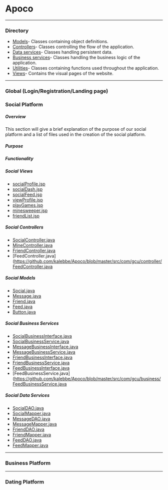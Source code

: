 # Apoco
---
### Directory
- [Models](https://github.com/kalebbe/Apoco/tree/master/src/com/gcu/model)- Classes containing object definitions.
- [Controllers](https://github.com/kalebbe/Apoco/tree/master/src/com/gcu/controller)- Classes controlling the flow of the application.
- [Data services](https://github.com/kalebbe/Apoco/tree/master/src/com/gcu/data)- Classes handling persistent data.
- [Business services](https://github.com/kalebbe/Apoco/tree/master/src/com/gcu/business)- Classes handling the business logic of the application.
- [Utilities](https://github.com/kalebbe/Apoco/tree/master/src/com/gcu/utilities)- Classes containing functions used throughout the application.
- [Views](https://github.com/kalebbe/Apoco/tree/master/WebContent/WEB-INF/pages)- Contains the visual pages of the website.
---
### Global (Login/Registration/Landing page)
### Social Platform
##### Overview
This section will give a brief explanation of the purpose of our social platform and a list of files used in the creation of the social platform.
##### Purpose
##### Functionality
##### Social Views
- [socialProfile.jsp](https://github.com/kalebbe/Apoco/blob/master/WebContent/WEB-INF/pages/socialProfile.jsp)
- [socialDash.jsp](https://github.com/kalebbe/Apoco/blob/master/WebContent/WEB-INF/pages/socialDash.jsp)
- [socialFeed.jsp](https://github.com/kalebbe/Apoco/blob/master/WebContent/WEB-INF/pages/socialFeed.jsp)
- [viewProfile.jsp](https://github.com/kalebbe/Apoco/blob/master/WebContent/WEB-INF/pages/viewProfile.jsp)
- [playGames.jsp](https://github.com/kalebbe/Apoco/blob/master/WebContent/WEB-INF/pages/playGames.jsp)
- [minesweeper.jsp](https://github.com/kalebbe/Apoco/blob/master/WebContent/WEB-INF/pages/minesweeper.jsp)
- [friendList.jsp](https://github.com/kalebbe/Apoco/blob/master/WebContent/WEB-INF/pages/friendList.jsp)
##### Social Controllers
- [SocialController.java](https://github.com/kalebbe/Apoco/blob/master/src/com/gcu/controller/SocialController.java)
- [MineController.java](https://github.com/kalebbe/Apoco/blob/master/src/com/gcu/controller/MineController.java)
- [FriendController.java](https://github.com/kalebbe/Apoco/blob/master/src/com/gcu/controller/FriendController.java)
- [FeedController.java](https://github.com/kalebbe/Apoco/blob/master/src/com/gcu/controller/FeedController.java
##### Social Models
- [Social.java](https://github.com/kalebbe/Apoco/blob/master/src/com/gcu/model/Social.java)
- [Message.java](https://github.com/kalebbe/Apoco/blob/master/src/com/gcu/model/Message.java)
- [Friend.java](https://github.com/kalebbe/Apoco/blob/master/src/com/gcu/model/Friend.java)
- [Feed.java](https://github.com/kalebbe/Apoco/blob/master/src/com/gcu/model/Feed.java)
- [Button.java](https://github.com/kalebbe/Apoco/blob/master/src/com/gcu/model/Button.java)
##### Social Business Services
- [SocialBusinessInterface.java](https://github.com/kalebbe/Apoco/blob/master/src/com/gcu/business/SocialBusinessInterface.java)
- [SocialBusinessService.java](https://github.com/kalebbe/Apoco/blob/master/src/com/gcu/business/SocialBusinessService.java)
- [MessageBusinessInterface.java](https://github.com/kalebbe/Apoco/blob/master/src/com/gcu/business/MessageBusinessInterface.java)
- [MessageBusinessService.java](https://github.com/kalebbe/Apoco/blob/master/src/com/gcu/business/MessageBusinessService.java)
- [FriendBusinessInterface.java](https://github.com/kalebbe/Apoco/blob/master/src/com/gcu/business/FriendBusinessInterface.java)
- [FriendBusinessService.java](https://github.com/kalebbe/Apoco/blob/master/src/com/gcu/business/FriendBusinessService.java)
- [FeedBusinessInterface.java](https://github.com/kalebbe/Apoco/blob/master/src/com/gcu/business/FeedBusinessInterface.java)
- [FeedBusinessService.java](https://github.com/kalebbe/Apoco/blob/master/src/com/gcu/business/FeedBusinessService.java
##### Social Data Services
- [SocialDAO.java](https://github.com/kalebbe/Apoco/blob/master/src/com/gcu/data/SocialDAO.java)
- [SocialMapper.java](https://github.com/kalebbe/Apoco/blob/master/src/com/gcu/data/SocialMapper.java)
- [MessageDAO.java](https://github.com/kalebbe/Apoco/blob/master/src/com/gcu/data/MessageDAO.java)
- [MessageMapper.java](https://github.com/kalebbe/Apoco/blob/master/src/com/gcu/data/MessageMapper.java)
- [FriendDAO.java](https://github.com/kalebbe/Apoco/blob/master/src/com/gcu/data/FriendDAO.java)
- [FriendMapper.java](https://github.com/kalebbe/Apoco/blob/master/src/com/gcu/data/FriendMapper.java)
- [FeedDAO.java](https://github.com/kalebbe/Apoco/blob/master/src/com/gcu/data/FeedDAO.java)
- [FeedMapper.java](https://github.com/kalebbe/Apoco/blob/master/src/com/gcu/data/FeedMapper.java)
---
### Business Platform
---
### Dating Platform
